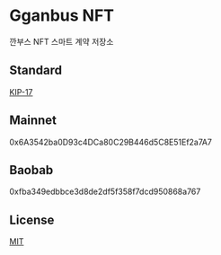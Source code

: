 # Gganbus NFT
깐부스 NFT 스마트 계약 저장소

## Standard
[KIP-17](https://kips.klaytn.com/KIPs/kip-17)

## Mainnet
0x6A3542ba0D93c4DCa80C29B446d5C8E51Ef2a7A7

## Baobab
0xfba349edbbce3d8de2df5f358f7dcd950868a767

## License
[MIT](LICENSE)

